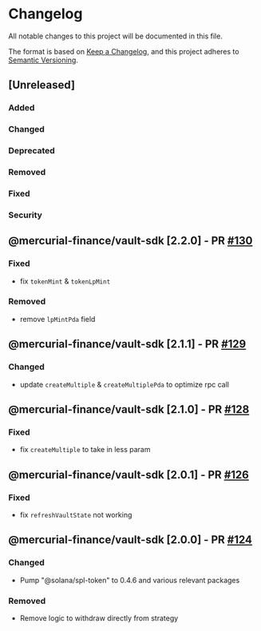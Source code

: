 # Changelog

All notable changes to this project will be documented in this file.

The format is based on [Keep a Changelog](https://keepachangelog.com/en/1.0.0/),
and this project adheres to [Semantic Versioning](https://semver.org/spec/v2.0.0.html).

## [Unreleased]

### Added

### Changed

### Deprecated

### Removed

### Fixed

### Security

## @mercurial-finance/vault-sdk [2.2.0] - PR [#130](https://github.com/mercurial-finance/vault-sdk/pull/130)

### Fixed

- fix `tokenMint` & `tokenLpMint`

### Removed

- remove `lpMintPda` field

## @mercurial-finance/vault-sdk [2.1.1] - PR [#129](https://github.com/mercurial-finance/vault-sdk/pull/129)

### Changed

- update `createMultiple` & `createMultiplePda` to optimize rpc call

## @mercurial-finance/vault-sdk [2.1.0] - PR [#128](https://github.com/mercurial-finance/vault-sdk/pull/128)

### Fixed

- fix `createMultiple` to take in less param

## @mercurial-finance/vault-sdk [2.0.1] - PR [#126](https://github.com/mercurial-finance/vault-sdk/pull/126)

### Fixed

- fix `refreshVaultState` not working

## @mercurial-finance/vault-sdk [2.0.0] - PR [#124](https://github.com/mercurial-finance/vault-sdk/pull/124)

### Changed

- Pump "@solana/spl-token" to 0.4.6 and various relevant packages

### Removed

- Remove logic to withdraw directly from strategy
